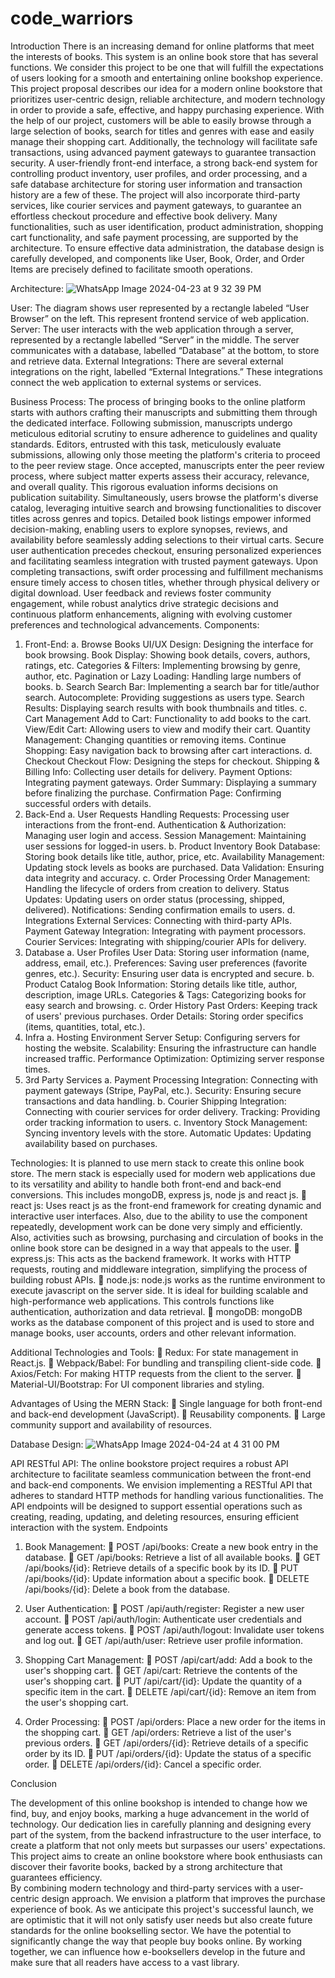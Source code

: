 # code_warriors

Introduction
There is an increasing demand for online platforms that meet the interests of books. This system is an online book store that has several functions. 
We consider this project to be one that will fulfill the expectations of users looking for a smooth and entertaining online bookshop experience. This project proposal describes our idea for a modern online bookstore that prioritizes user-centric design, reliable architecture, and modern technology in order to provide a safe, effective, and happy purchasing experience.
With the help of our project, customers will be able to easily browse through a large selection of books, search for titles and genres with ease and easily manage their shopping cart. Additionally, the technology will facilitate safe transactions, using advanced payment gateways to guarantee transaction security.
A user-friendly front-end interface, a strong back-end system for controlling product inventory, user profiles, and order processing, and a safe database architecture for storing user information and transaction history are a few of these. The project will also incorporate third-party services, like courier services and payment gateways, to guarantee an effortless checkout procedure and effective book delivery.
Many functionalities, such as user identification, product administration, shopping cart functionality, and safe payment processing, are supported by the architecture. To ensure effective data administration, the database design is carefully developed, and components like User, Book, Order, and Order Items are precisely defined to facilitate smooth operations.

Architecture:
 ![WhatsApp Image 2024-04-23 at 9 32 39 PM](https://github.com/tracet2t/code_warriors/assets/108483863/95afd70a-35de-41cd-a956-6d1354aa40a0)


User:  The diagram shows user represented by a rectangle labeled “User Browser” on the left. This represent frontend service of web application.
Server: The user interacts with the web application through a server,  represented by a rectangle labelled “Server” in the middle. The server communicates with a database, labelled “Database” at the bottom, to store and retrieve data.
External Integrations: There are several external integrations on the right, labelled “External Integrations.” These integrations connect the web application to external systems or services.

Business Process:
The process of bringing books to the online platform starts with authors crafting their manuscripts and submitting them through the dedicated interface. Following submission, manuscripts undergo meticulous editorial scrutiny to ensure adherence to guidelines and quality standards. Editors, entrusted with this task, meticulously evaluate submissions, allowing only those meeting the platform's criteria to proceed to the peer review stage.
Once accepted, manuscripts enter the peer review process, where subject matter experts assess their accuracy, relevance, and overall quality. This rigorous evaluation informs decisions on publication suitability. Simultaneously, users browse the platform's diverse catalog, leveraging intuitive search and browsing functionalities to discover titles across genres and topics. Detailed book listings empower informed decision-making, enabling users to explore synopses, reviews, and availability before seamlessly adding selections to their virtual carts. Secure user authentication precedes checkout, ensuring personalized experiences and facilitating seamless integration with trusted payment gateways. Upon completing transactions, swift order processing and fulfillment mechanisms ensure timely access to chosen titles, whether through physical delivery or digital download. User feedback and reviews foster community engagement, while robust analytics drive strategic decisions and continuous platform enhancements, aligning with evolving customer preferences and technological advancements.
Components:
1. Front-End:
a. Browse Books
UI/UX Design: Designing the interface for book browsing.
Book Display: Showing book details, covers, authors, ratings, etc.
Categories & Filters: Implementing browsing by genre, author, etc.
Pagination or Lazy Loading: Handling large numbers of books.
b. Search
Search Bar: Implementing a search bar for title/author search.
Autocomplete: Providing suggestions as users type.
Search Results: Displaying search results with book thumbnails and titles.
c. Cart Management
Add to Cart: Functionality to add books to the cart.
View/Edit Cart: Allowing users to view and modify their cart.
Quantity Management: Changing quantities or removing items.
Continue Shopping: Easy navigation back to browsing after cart interactions.
d. Checkout
Checkout Flow: Designing the steps for checkout.
Shipping & Billing Info: Collecting user details for delivery.
Payment Options: Integrating payment gateways.
Order Summary: Displaying a summary before finalizing the purchase.
Confirmation Page: Confirming successful orders with details.
2. Back-End
a. User Requests
Handling Requests: Processing user interactions from the front-end.
Authentication & Authorization: Managing user login and access.
Session Management: Maintaining user sessions for logged-in users.
b. Product Inventory
Book Database: Storing book details like title, author, price, etc.
Availability Management: Updating stock levels as books are purchased.
Data Validation: Ensuring data integrity and accuracy.
c. Order Processing
Order Management: Handling the lifecycle of orders from creation to delivery.
Status Updates: Updating users on order status (processing, shipped, delivered).
Notifications: Sending confirmation emails to users.
d. Integrations
External Services: Connecting with third-party APIs.
Payment Gateway Integration: Integrating with payment processors.
Courier Services: Integrating with shipping/courier APIs for delivery.
3. Database
a. User Profiles
User Data: Storing user information (name, address, email, etc.).
Preferences: Saving user preferences (favorite genres, etc.).
Security: Ensuring user data is encrypted and secure.
b. Product Catalog
Book Information: Storing details like title, author, description, image URLs.
Categories & Tags: Categorizing books for easy search and browsing.
c. Order History
Past Orders: Keeping track of users' previous purchases.
Order Details: Storing order specifics (items, quantities, total, etc.).
4. Infra
a. Hosting Environment
Server Setup: Configuring servers for hosting the website.
Scalability: Ensuring the infrastructure can handle increased traffic.
Performance Optimization: Optimizing server response times.
5. 3rd Party Services
a. Payment Processing
Integration: Connecting with payment gateways (Stripe, PayPal, etc.).
Security: Ensuring secure transactions and data handling.
b. Courier
Shipping Integration: Connecting with courier services for order delivery.
Tracking: Providing order tracking information to users.
c. Inventory
Stock Management: Syncing inventory levels with the store.
Automatic Updates: Updating availability based on purchases.

Technologies:
It is planned to use mern stack to create this online book store. The mern stack is especially used for modern web applications due to its versatility and ability to handle both front-end and back-end conversions. This includes mongoDB, express js, node js and react js.
	react js: Uses react js as the front-end framework for creating dynamic and interactive user interfaces. Also, due to the ability to use the component repeatedly, development work can be done very simply and efficiently. Also, activities such as browsing, purchasing and circulation of books in the online book store can be designed in a way that appeals to the user.
	express.js: This acts as the backend framework. It works with HTTP requests, routing and middleware integration, simplifying the process of building robust APIs.
	node.js: node.js works as the runtime environment to execute javascript on the server side. It is ideal for building scalable and high-performance web applications. This controls functions like authentication, authorization and data retrieval.
	mongoDB: mongoDB works as the database component of this project and is used to store and manage books, user accounts, orders and other relevant information.

Additional Technologies and Tools:
	Redux: For state management in React.js.
	Webpack/Babel: For bundling and transpiling client-side code.
	Axios/Fetch: For making HTTP requests from the client to the server.
	Material-UI/Bootstrap: For UI component libraries and styling.

Advantages of Using the MERN Stack:
	Single language for both front-end and back-end development (JavaScript).
	Reusability components.
	Large community support and availability of resources.

Database Design:
 ![WhatsApp Image 2024-04-24 at 4 31 00 PM](https://github.com/tracet2t/code_warriors/assets/108483863/9e47fbd7-b15b-4195-b01a-359b5faaee4a)


API
RESTful API:
The online bookstore project requires a robust API architecture to facilitate seamless communication between the front-end and back-end components. We envision implementing a RESTful API that adheres to standard HTTP methods for handling various functionalities. The API endpoints will be designed to support essential operations such as creating, reading, updating, and deleting resources, ensuring efficient interaction with the system.
Endpoints
1.	Book Management:
	POST /api/books: Create a new book entry in the database.
	GET /api/books: Retrieve a list of all available books.
	GET /api/books/{id}: Retrieve details of a specific book by its ID.
	PUT /api/books/{id}: Update information about a specific book.
	DELETE /api/books/{id}: Delete a book from the database.

2.	User Authentication:
	POST /api/auth/register: Register a new user account.
	POST /api/auth/login: Authenticate user credentials and generate access tokens.
	POST /api/auth/logout: Invalidate user tokens and log out.
	GET /api/auth/user: Retrieve user profile information.

3.	Shopping Cart Management:
	POST /api/cart/add: Add a book to the user's shopping cart.
	GET /api/cart: Retrieve the contents of the user's shopping cart.
	PUT /api/cart/{id}: Update the quantity of a specific item in the cart.
	DELETE /api/cart/{id}: Remove an item from the user's shopping cart.

4.	Order Processing:
	POST /api/orders: Place a new order for the items in the shopping cart.
	GET /api/orders: Retrieve a list of the user's previous orders.
	GET /api/orders/{id}: Retrieve details of a specific order by its ID.
	PUT /api/orders/{id}: Update the status of a specific order.
	DELETE /api/orders/{id}: Cancel a specific order.

Conclusion

The development of this online bookshop is intended to change how we find, buy, and enjoy books, marking a huge advancement in the world of technology. Our dedication lies in carefully planning and designing every part of the system, from the backend infrastructure to the user interface, to create a platform that not only meets but surpasses our users' expectations. This project aims to create an online bookstore where book enthusiasts can discover their favorite books, backed by a strong architecture that guarantees efficiency.  
By combining modern technology and third-party services with a user-centric design approach. We envision a platform that improves the purchase experience of book.
As we anticipate this project's successful launch, we are optimistic that it will not only satisfy user needs but also create future standards for the online bookselling sector. We have the potential to significantly change the way that people buy books online.
By working together, we can influence how e-booksellers develop in the future and make sure that all readers have access to a vast library.

